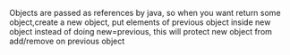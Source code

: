 Objects are passed as references by java, so when you want return some object,create a new object, put elements of previous object inside new object instead of doing new=previous, this will protect new object from add/remove on previous object